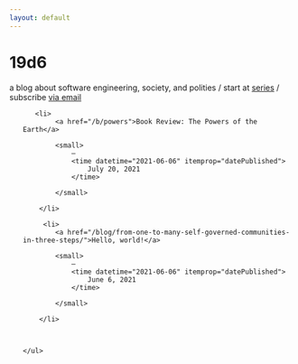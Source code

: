 ```yaml
---
layout: default
---
```


    
<h1 itemprop="name">19d6</h1>
    

    
<p class="byline" itemprop="about">
        a blog about software engineering, society, and polities / start at <a href="/series">series</a> / subscribe <a href="/newsletter/">via email</a>
    </p>
    

<ul class="posts">
        
        
       <li>
            <a href="/b/powers">Book Review: The Powers of the Earth</a>
            
            <small>
                —
                <time datetime="2021-06-06" itemprop="datePublished">
                    July 20, 2021
                </time>
                
            </small>
            
        </li>
        
         <li>
            <a href="/blog/from-one-to-many-self-governed-communities-in-three-steps/">Hello, world!</a>
            
            <small>
                —
                <time datetime="2021-06-06" itemprop="datePublished">
                    June 6, 2021
                </time>
                
            </small>
            
        </li>
        
     
        
    </ul>
